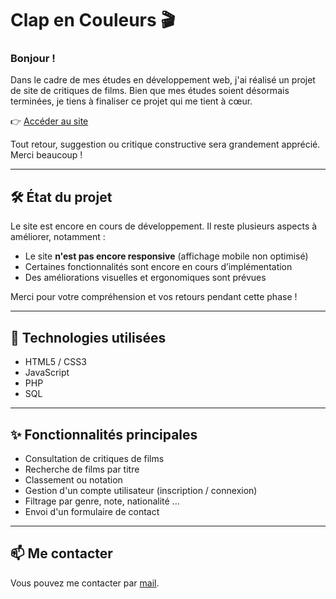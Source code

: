 # Clap en Couleurs 🎬

### Bonjour !

Dans le cadre de mes études en développement web, j'ai réalisé un projet de site de critiques de films. Bien que mes études soient désormais terminées, je tiens à finaliser ce projet qui me tient à cœur.

👉 [Accéder au site](https://clapencouleurs.fr)

Tout retour, suggestion ou critique constructive sera grandement apprécié. Merci beaucoup !

---

## 🛠️ État du projet

Le site est encore en cours de développement. Il reste plusieurs aspects à améliorer, notamment :

- Le site **n'est pas encore responsive** (affichage mobile non optimisé)
- Certaines fonctionnalités sont encore en cours d’implémentation
- Des améliorations visuelles et ergonomiques sont prévues

Merci pour votre compréhension et vos retours pendant cette phase !

---

## 🔧 Technologies utilisées

- HTML5 / CSS3
- JavaScript
- PHP
- SQL

---

## ✨ Fonctionnalités principales

- Consultation de critiques de films
- Recherche de films par titre
- Classement ou notation
- Gestion d'un compte utilisateur (inscription / connexion)
- Filtrage par genre, note, nationalité ...
- Envoi d'un formulaire de contact

---

## 📫 Me contacter

Vous pouvez me contacter par [mail](mailto:saracolombel.pro@gmail.com).
